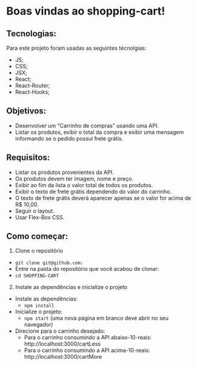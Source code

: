 # Boas vindas ao shopping-cart!

## Tecnologias: 
  Para este projeto foram usadas as seguintes técnolgias:
  - JS;
  - CSS;
  - JSX;
  - React;
  - React-Router;
  - React-Hooks;

## Objetivos:
  - Desenvolver um “Carrinho de compras” usando uma API.
  - Listar os produtos, exibir o total da compra e exibir uma mensagem informando se o pedido possui frete grátis.

## Requisitos:
  - Listar os produtos provenientes da API.
  - Os produtos devem ter imagem, nome e preço.
  - Exibir ao fim da lista o valor total de todos os produtos.
  - Exibir o texto de frete grátis dependendo do valor do carrinho.
  - O texto de frete grátis deverá aparecer apenas se o valor for acima de R$ 10,00.
  - Seguir o layout.
  - Usar Flex-Box CSS.

## Como começar:
  1. Clone o repositório
  * `git clone git@github.com:`
  * Entre na pasta do repositório que você acabou de clonar:
  * `cd SHOPPING-CART`

  2. Instale as dependências e inicialize o projeto
  * Instale as dependências:
    * `npm install`
  * Inicialize o projeto:
    * `npm start` (uma nova página em branco deve abrir no seu navegador)
  * Direcione para o carrinho desejado:
    - Para o carrinho consumindo a API abaixo-10-reais: http://localhost:3000/cartLess
    - Para o carrinho consumindo a API acima-10-reais: http://localhost:3000/cartMore
